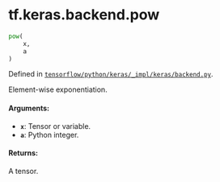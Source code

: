 <div itemscope itemtype="http://developers.google.com/ReferenceObject">
<meta itemprop="name" content="tf.keras.backend.pow" />
</div>

# tf.keras.backend.pow

``` python
pow(
    x,
    a
)
```



Defined in [`tensorflow/python/keras/_impl/keras/backend.py`](https://www.tensorflow.org/code/tensorflow/python/keras/_impl/keras/backend.py).

Element-wise exponentiation.

#### Arguments:

* <b>`x`</b>: Tensor or variable.
* <b>`a`</b>: Python integer.


#### Returns:

A tensor.